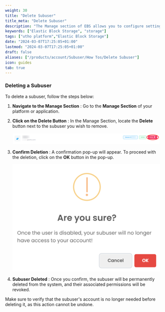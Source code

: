```yaml
---
weight: 30
title: "Delete Subuser"
title_meta: "Delete Subuser"
description: "The Manage section of EBS allows you to configure settings, resize volumes, attach or detach them from instances, and destroy volumes when no longer needed."
keywords: ["Elastic Block Storage", "storage"]
tags: ["utho platform","Elastic Block Storage"]
date: "2024-03-07T17:25:05+01:00"
lastmod: "2024-03-07T17:25:05+01:00"
draft: false 
aliases: ["/products/account/Subuser/How Tos/Delete Subuser"]
icon: guides
tab: true
---
```

### Deleting a Subuser

To delete a subuser, follow the steps below:

1. **Navigate to the Manage Section** : Go to the **Manage Section** of your platform or application.
2. **Click on the Delete Button** : In the Manage Section, locate the **Delete** button next to the subuser you wish to remove.

   ![1743758500559](image/index/1743758500559.png)
3. **Confirm Deletion** : A confirmation pop-up will appear. To proceed with the deletion, click on the **OK** button in the pop-up.

   ![1743758524736](image/index/1743758524736.png)
4. **Subuser Deleted** : Once you confirm, the subuser will be permanently deleted from the system, and their associated permissions will be revoked.

Make sure to verify that the subuser's account is no longer needed before deleting it, as this action cannot be undone.
